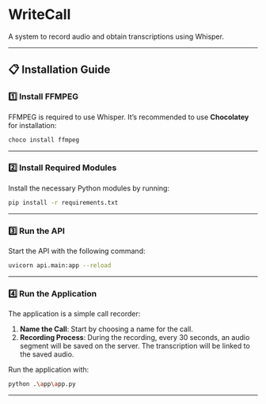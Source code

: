 # WriteCall

A system to record audio and obtain transcriptions using Whisper.

---

## 📋 Installation Guide

### 1️⃣ Install FFMPEG  
FFMPEG is required to use Whisper. It’s recommended to use **Chocolatey** for installation:  
```bash
choco install ffmpeg
```

---

### 2️⃣ Install Required Modules  
Install the necessary Python modules by running:  
```bash
pip install -r requirements.txt
```

---

### 3️⃣ Run the API  
Start the API with the following command:  
```bash
uvicorn api.main:app --reload
```

---

### 4️⃣ Run the Application  
The application is a simple call recorder:  

1. **Name the Call**: Start by choosing a name for the call.  
2. **Recording Process**: During the recording, every 30 seconds, an audio segment will be saved on the server. The transcription will be linked to the saved audio.  

Run the application with:  
```bash
python .\app\app.py
```

---
